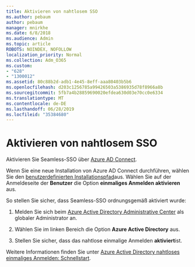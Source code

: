 ```yaml
---
title: Aktivieren von nahtlosem SSO
ms.author: pebaum
author: pebaum
manager: mnirkhe
ms.date: 6/8/2018
ms.audience: Admin
ms.topic: article
ROBOTS: NOINDEX, NOFOLLOW
localization_priority: Normal
ms.collection: Adm_O365
ms.custom:
- "628"
- "1300012"
ms.assetid: 80c88b2d-adb1-4e45-8eff-aaa80403b5b6
ms.openlocfilehash: d203c1256785a99426503a5386935d78f8966a8b
ms.sourcegitcommit: 5fb7a4b28859690020efdea630d03e70cc0e6334
ms.translationtype: MT
ms.contentlocale: de-DE
ms.lasthandoff: 06/28/2019
ms.locfileid: "35384680"
---
```

# <a name="how-to-enable-seamless-sso"></a>Aktivieren von nahtlosem SSO

Aktivieren Sie Seamless-SSO über [Azure AD Connect](https://docs.microsoft.com/azure/active-directory/connect/active-directory-aadconnect).
  
Wenn Sie eine neue Installation von Azure AD Connect durchführen, wählen Sie den [benutzerdefinierten Installationspfad](https://docs.microsoft.com/azure/active-directory/connect/active-directory-aadconnect-get-started-custom)aus. Wählen Sie auf der Anmeldeseite der **Benutzer** die Option **einmaliges Anmelden aktivieren** aus.
  
So stellen Sie sicher, dass Seamless-SSO ordnungsgemäß aktiviert wurde:
  
1. Melden Sie sich beim [Azure Active Directory Administrative Center](https://aad.portal.azure.com) als globaler Administrator an.

2. Wählen Sie im linken Bereich die Option **Azure Active Directory** aus.

3. Stellen Sie sicher, dass das nahtlose einmalige Anmelden **aktiviert**ist.

Weitere Informationen finden Sie unter [Azure Active Directory nahtloses einmaliges Anmelden: Schnellstart](https://docs.microsoft.com/azure/active-directory/connect/active-directory-aadconnect-sso-quick-start).
  